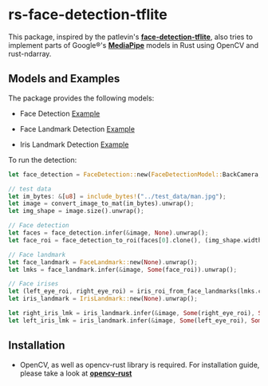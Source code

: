 # rs-face-detection-tflite

This package, inspired by the patlevin's [**face-detection-tflite**](https://github.com/patlevin/face-detection-tflite),
also tries to implement parts of Google®'s [**MediaPipe**](https://mediapipe.dev/#!) models in 
Rust using OpenCV and rust-ndarray.

## Models and Examples

The package provides the following models:

* Face Detection
    [Example](assets/man_bbox.png)

* Face Landmark Detection
    [Example](assets/man_landmark.png)

* Iris Landmark Detection
    [Example](assets/man_iris.png)

To run the detection:
```rust
let face_detection = FaceDetection::new(FaceDetectionModel::BackCamera, None).unwrap();

// test data
let im_bytes: &[u8] = include_bytes!("../test_data/man.jpg");
let image = convert_image_to_mat(im_bytes).unwrap();
let img_shape = image.size().unwrap();

// Face detection
let faces = face_detection.infer(&image, None).unwrap();
let face_roi = face_detection_to_roi(faces[0].clone(), (img_shape.width, img_shape.height)).unwrap();

// Face landmark
let face_landmark = FaceLandmark::new(None).unwrap();
let lmks = face_landmark.infer(&image, Some(face_roi)).unwrap();

// Face irises
let (left_eye_roi, right_eye_roi) = iris_roi_from_face_landmarks(lmks.clone(), (img_shape.width, img_shape.height)).unwrap();
let iris_landmark = IrisLandmark::new(None).unwrap();

let right_iris_lmk = iris_landmark.infer(&image, Some(right_eye_roi), Some(true)).unwrap();
let left_iris_lmk = iris_landmark.infer(&image, Some(left_eye_roi), Some(false)).unwrap();
```

## Installation
* OpenCV, as well as opencv-rust library is required. For installation guide, please take a look at [**opencv-rust**](https://github.com/twistedfall/opencv-rust)
